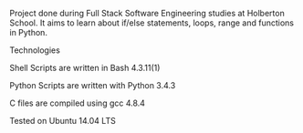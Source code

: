 Project done during Full Stack Software Engineering studies at Holberton School. It aims to learn about if/else statements, loops, range and functions in Python.



Technologies

Shell Scripts are written in Bash 4.3.11(1)

Python Scripts are written with Python 3.4.3

C files are compiled using gcc 4.8.4

Tested on Ubuntu 14.04 LTS
